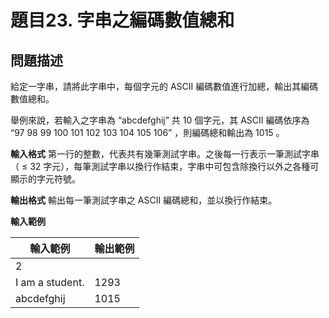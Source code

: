 # 題目23. 字串之編碼數值總和

## 問題描述

給定一字串，請將此字串中，每個字元的 ASCII 編碼數值進行加總，輸出其編碼數值總和。

舉例來說，若輸入之字串為 “abcdefghij” 共 10 個字元，其 ASCII 編碼依序為 “97 98 99 100 101 102 103 104 105 106” ，則編碼總和輸出為 1015 。



**輸入格式**
第一行的整數，代表共有幾筆測試字串。之後每一行表示一筆測試字串（ ≤ 32 字元），每筆測試字串以換行作結束，字串中可包含除換行以外之各種可顯示的字元符號。



**輸出格式**
輸出每一筆測試字串之 ASCII 編碼總和，並以換行作結束。



**輸入範例**

| **輸入範例**    | **輸出範例** |
| --------------- | ------------ |
| 2               |              |
| I am a student. | 1293         |
| abcdefghij      | 1015         |

